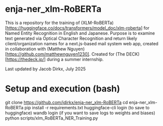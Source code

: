 enja-ner_xlm-RoBERTa
====================

This is a repository for the training of (XLM-RoBERTa)[https://huggingface.co/docs/transformers/model_doc/xlm-roberta] for Named Entity Recognition in English and Japanese. 
Purpose is to examine text generated via Optical Character Recognition and return likely client/organization names for a next.js-based mail system web app, created in collaboration with (Matthew Nguyen)[https://github.com/matthewnguyen1230]. Created for (The DECK)[https://thedeck.jp/] during a summer internship.

Last updated by Jacob Dirkx, July 2025

Setup and execution (bash)
======================================
git clone https://github.com/jdirkx/enja-ner_xlm-RoBERTa
cd enja-ner_xlm-RoBERTa
pip install -r requirements.txt
huggingface-cli login (to save to huggingface)
wandb login (if you want to save logs to weights and biases)
python scripts/xlm_RoBERTa_NER_Training.py
